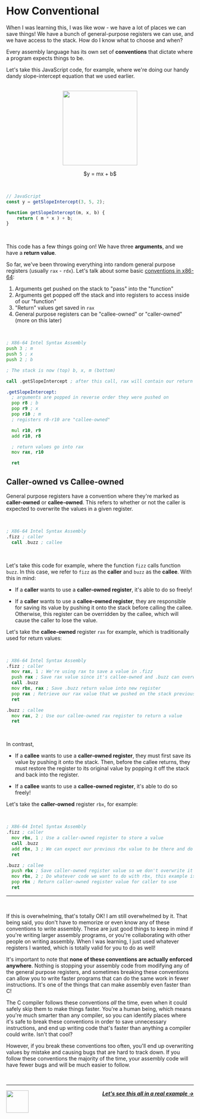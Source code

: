 # How Conventional

When I was learning this, I was like wow - we have a lot of places we can save things! We have a bunch of general-purpose registers we can use, and we have access to the stack. How do I know what to choose and when?

Every assembly language has its own set of **conventions** that dictate where a program expects things to be.

Let's take this JavaScript code, for example, where we're doing our handy dandy slope-intercept equation that we used earlier.

<p align="center">
  <br />
  <img height="200" src="https://cloud-jnidfb52p-hack-club-bot.vercel.app/0graph.png">
  <br />
</p>
<p align="center">
  <span>
    $y = mx + b$
  </span>
</p>
<br />

```js
// JavaScript
const y = getSlopeIntercept(3, 5, 2);

function getSlopeIntercept(m, x, b) {
    return ( m * x ) + b;
}
```

<br />

This code has a few things going on! We have three **arguments**, and we have a **return value**.

So far, we've been throwing everything into random general purpose registers (usually `rax` - `rdx`). Let's talk about some basic [conventions in x86-64](https://en.wikipedia.org/wiki/X86_calling_conventions#List_of_x86_calling_conventions):

1. Arguments get pushed on the stack to "pass" into the "function"
1. Arguments get popped off the stack and into registers to access inside of our "function"
1. "Return" values get saved in `rax`
1. General purpose registers can be "callee-owned" or "caller-owned" (more on this later)

<br />

```asm
; X86-64 Intel Syntax Assembly
push 3 ; m
push 5 ; x
push 2 ; b

; The stack is now (top) b, x, m (bottom)

call .getSlopeIntercept ; after this call, rax will contain our return value (17)

.getSlopeIntercept:
  ; arguments are popped in reverse order they were pushed on
  pop r8 ; b
  pop r9 ; x
  pop r10 ; m
  ; registers r8-r10 are "callee-owned"

  mul r10, r9
  add r10, r8

  ; return values go into rax
  mov rax, r10

  ret
```

## Caller-owned vs Callee-owned

General purpose registers have a convention where they're marked as **caller-owned** or **callee-owned**. This refers to whether or not the caller is expected to overwrite the values in a given register.

<br />

```asm
; X86-64 Intel Syntax Assembly
.fizz ; caller
  call .buzz ; callee
```

<br />

Let's take this code for example, where the function `fizz` calls function `buzz`. In this case, we refer to `fizz` as the **caller** and `buzz` as the **callee**. With this in mind:

- If a **caller** wants to use a **caller-owned register**, it's able to do so freely!

- If a **caller** wants to use a **callee-owned register**, they are responsible for saving its value by pushing it onto the stack before calling the callee. Otherwise, this register can be overridden by the callee, which will cause the caller to lose the value.

Let's take the **callee-owned** register `rax` for example, which is traditionally used for return values:

<br />

```asm
; X86-64 Intel Syntax Assembly
.fizz ; caller
  mov rax, 1 ; We're using rax to save a value in .fizz
  push rax ; Save rax value since it's callee-owned and .buzz can overwrite it
  call .buzz
  mov rbx, rax ; Save .buzz return value into new register
  pop rax ; Retrieve our rax value that we pushed on the stack previously
  ret

.buzz ; callee
  mov rax, 2 ; Use our callee-owned rax register to return a value
  ret
```

<br />

In contrast,

- If a **callee** wants to use a **caller-owned register**, they must first save its value by pushing it onto the stack. Then, before the callee returns, they must restore the register to its original value by popping it off the stack and back into the register.

- If a **callee** wants to use a **callee-owned register**, it's able to do so freely!

Let's take the **caller-owned** register `rbx`, for example:

<br />

```asm
; X86-64 Intel Syntax Assembly
.fizz ; caller
  mov rbx, 1 ; Use a caller-owned register to store a value
  call .buzz
  add rbx, 3 ; We can expect our previous rbx value to be there and do whatever we want with it
  ret

.buzz ; callee
  push rbx ; Save caller-owned register value so we don't overwrite it
  mov rbx, 2 ; Do whatever code we want to do with rbx, this example is contrived
  pop rbx ; Return caller-owned register value for caller to use
  ret
```

---

<br />

If this is overwhelming, that's totally OK! I am still overwhelmed by it. That being said, you don't have to memorize or even know any of these conventions to write assembly. These are just good things to keep in mind if you're writing larger assembly programs, or you're collaborating with other people on writing assembly. When I was learning, I just used whatever registers I wanted, which is totally valid for you to do as well!

It's important to note that **none of these conventions are actually enforced anywhere**. Nothing is stopping your assembly code from modifying any of the general purpose registers, and sometimes breaking these conventions can allow you to write faster programs that can do the same work in fewer instructions. It's one of the things that can make assembly even faster than C!

The C compiler follows these conventions _all_ the time, even when it could safely skip them to make things faster. You're a human being, which means you're much smarter than any compiler, so you can identify places where it's safe to break these conventions in order to save unnecessary instructions, and end up writing code that's faster than anything a compiler could write. Isn't that cool?

However, if you break these conventions too often, you'll end up overwriting values by mistake and causing bugs that are hard to track down. If you follow these conventions the majority of the time, your assembly code will have fewer bugs and will be much easier to follow.

<br />

---

<a href="/guide/writing-code/instructions/stack.md">
  <picture>
    <source media="(prefers-color-scheme: dark)" srcset="https://cloud-5aq8uo1rv-hack-club-bot.vercel.app/0backd.png">
    <img align="left" width="60" src="https://cloud-5v3nvbscw-hack-club-bot.vercel.app/0backl.png" />
  </picture>
</a>

<p align="right">
  <em>
    <b>
      <a href="/guide/writing-code/uppercaser.md">
        Let's see this all in a real example →
      </a>
    </b>
  </em>
</p>
